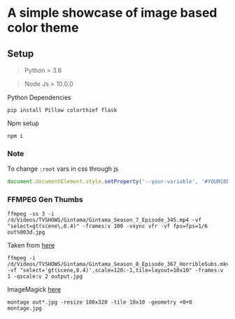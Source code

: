 # A simple showcase of image based color theme

## Setup

> Python > 3.6

> Node Js > 10.0.0

Python Dependencies

```shell
pip install Pillow colorthief flask
```

Npm setup
```shell
npm i
```

### Note

To change `:root` vars in css through js 

```javascript
document.documentElement.style.setProperty('--your-variable', '#YOURCOLOR');
```

### FFMPEG Gen Thumbs
```shell
ffmpeg -ss 3 -i /d/Videos/TVSHOWS/Gintama/Gintama_Season_7_Episode_345.mp4 -vf "select=gt(scene\,0.4)" -frames:v 100 -vsync vfr -vf fps=fps=1/6 out%003d.jpg
```

Taken from [here](https://askubuntu.com/questions/377579/ffmpeg-output-screenshot-gallery)

```shell
ffmpeg -i /d/Videos/TVSHOWS/Gintama/Gintama_Season_8_Episode_367_HorribleSubs.mkv -vf "select='gt(scene,0.4)',scale=120:-1,tile=layout=10x10" -frames:v 1 -qscale:v 2 output.jpg
```

ImageMagick [here](http://www.imagemagick.org/Usage/montage/)

```shell
montage out*.jpg -resize 180x320 -tile 10x10 -geometry +0+0 montage.jpg
```
